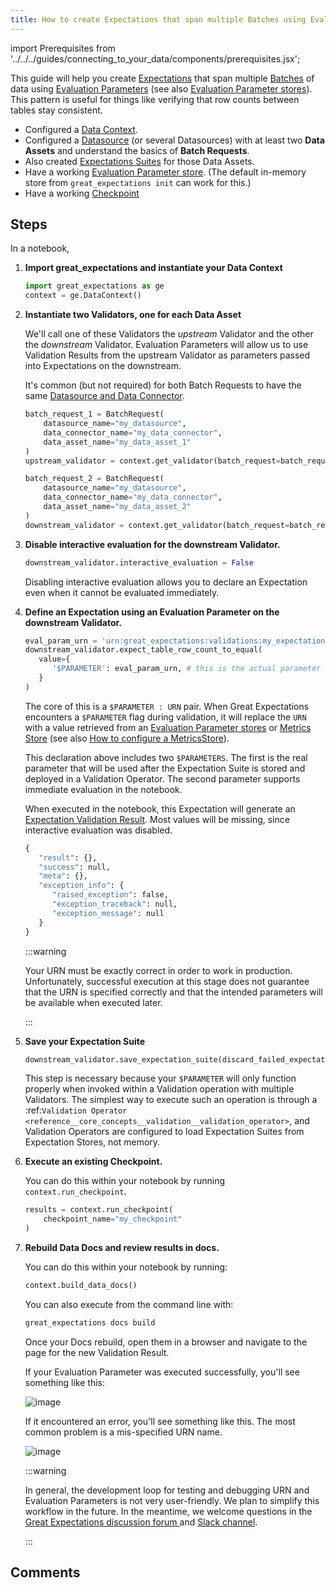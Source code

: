```yaml
---
title: How to create Expectations that span multiple Batches using Evaluation Parameters
---
```


import Prerequisites from '../../../guides/connecting_to_your_data/components/prerequisites.jsx';

This guide will help you create [Expectations](../../../reference/expectations/expectations) that span multiple [Batches](../../../reference/dividing_data_assets_into_batches) of data using [Evaluation Parameters](../../../reference/evaluation_parameters) (see also [Evaluation Parameter stores](../../../reference/data_context#evaluation-parameter-stores)). This pattern is useful for things like verifying that row counts between tables stay consistent.

<Prerequisites>

- Configured a [Data Context](../../../tutorials/getting_started/initialize_a_data_context.md).
- Configured a [Datasource](../../../reference/datasources) (or several Datasources) with at least two **Data Assets** and understand the basics of **Batch Requests**.
- Also created [Expectations Suites](../../../tutorials/getting_started/create_your_first_expectations.md) for those Data Assets.
- Have a working [Evaluation Parameter store](../../../reference/data_context#evaluation-parameter-stores). (The default in-memory store from ``great_expectations init`` can work for this.)
- Have a working [Checkpoint](../../../guides/validation/how_to_validate_data_by_running_a_checkpoint.md)

</Prerequisites>

Steps
-----

In a notebook,

1. **Import great_expectations and instantiate your Data Context**
   ```python
   import great_expectations as ge
   context = ge.DataContext()
   ```

2. **Instantiate two Validators, one for each Data Asset**

    We'll call one of these Validators the *upstream* Validator and the other the *downstream* Validator. Evaluation Parameters will allow us to use Validation Results from the upstream Validator as parameters passed into Expectations on the downstream.

    It's common (but not required) for both Batch Requests to have the same [Datasource and Data Connector](../../../reference/datasources).

    ```python
    batch_request_1 = BatchRequest(
        datasource_name="my_datasource",
        data_connector_name="my_data_connector",
        data_asset_name="my_data_asset_1"
    )
    upstream_validator = context.get_validator(batch_request=batch_request_1, expectation_suite_name="my_expectation_suite_1")

    batch_request_2 = BatchRequest(
        datasource_name="my_datasource",
        data_connector_name="my_data_connector",
        data_asset_name="my_data_asset_2"
    )
    downstream_validator = context.get_validator(batch_request=batch_request_2, expectation_suite_name="my_expectation_suite_2")
    ```

3. **Disable interactive evaluation for the downstream Validator.**

    ```python
    downstream_validator.interactive_evaluation = False
    ```
    Disabling interactive evaluation allows you to declare an Expectation even when it cannot be evaluated immediately.

4. **Define an Expectation using an Evaluation Parameter on the downstream Validator.**

   ```python
   eval_param_urn = 'urn:great_expectations:validations:my_expectation_suite_1:expect_table_row_count_to_be_between.result.observed_value'
   downstream_validator.expect_table_row_count_to_equal(
      value={
         '$PARAMETER': eval_param_urn, # this is the actual parameter we're going to use in the validation
      }
   )
   ```

   The core of this is a ``$PARAMETER : URN`` pair. When Great Expectations encounters a ``$PARAMETER`` flag during validation, it will replace the ``URN`` with a value retrieved from an [Evaluation Parameter stores](../../../reference/data_context#evaluation-parameter-stores) or [Metrics Store](../../../reference/metrics) (see also [How to configure a MetricsStore](../../../guides/setup/configuring_metadata_stores/how_to_configure_a_metricsstore)).

   This declaration above includes two ``$PARAMETERS``. The first is the real parameter that will be used after the Expectation Suite is stored and deployed in a Validation Operator. The second parameter supports immediate evaluation in the notebook.

   When executed in the notebook, this Expectation will generate an [Expectation Validation Result](../../../reference/validation). Most values will be missing, since interactive evaluation was disabled.

   ```python
   {
      "result": {},
      "success": null,
      "meta": {},
      "exception_info": {
         "raised_exception": false,
         "exception_traceback": null,
         "exception_message": null
      }
   }
    ```

   :::warning

   Your URN must be exactly correct in order to work in production. Unfortunately, successful execution at this stage does not guarantee that the URN is specified correctly and that the intended parameters will be available when executed later.

   :::

5. **Save your Expectation Suite**

    ```python
    downstream_validator.save_expectation_suite(discard_failed_expectations=False)
    ```

    This step is necessary because your ``$PARAMETER`` will only function properly when invoked within a Validation operation with multiple Validators. The simplest way to execute such an operation is through a :ref:`Validation Operator <reference__core_concepts__validation__validation_operator>`, and Validation Operators are configured to load Expectation Suites from Expectation Stores, not memory.

6. **Execute an existing Checkpoint.**

    You can do this within your notebook by running ``context.run_checkpoint``.

    ```python
    results = context.run_checkpoint(
        checkpoint_name="my_checkpoint"
    )
    ```

7. **Rebuild Data Docs and review results in docs.**

    You can do this within your notebook by running:

    ```python
    context.build_data_docs()
    ```

    You can also execute from the command line with:

    ```bash
    great_expectations docs build
    ```

    Once your Docs rebuild, open them in a browser and navigate to the page for the new Validation Result.

    If your Evaluation Parameter was executed successfully, you'll see something like this:

    ![image](../../../../docs/images/evaluation_parameter_success.png)

    If it encountered an error, you'll see something like this. The most common problem is a mis-specified URN name.

    ![image](../../../../docs/images/evaluation_parameter_error.png)

   :::warning

   In general, the development loop for testing and debugging URN and Evaluation Parameters is not very user-friendly. We plan to simplify this workflow in the future. In the meantime, we welcome questions in the [Great Expectations discussion forum ](https://discuss.greatexpectations.io) and [Slack channel](https://greatexpectations.io/slack).

   :::

Comments
--------
